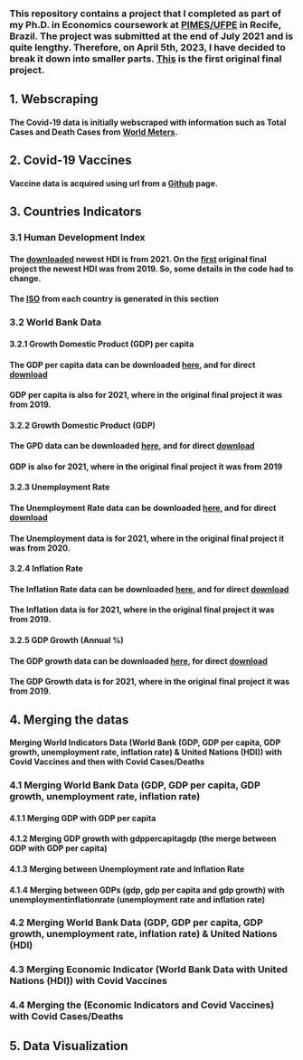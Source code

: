 ### This repository contains a project that I completed as part of my Ph.D. in Economics coursework at [PIMES/UFPE](https://sites.google.com/view/pimes/principal) in Recife, Brazil. The project was submitted at the end of July 2021 and is quite lengthy. Therefore, on April 5th, 2023, I have decided to break it down into smaller parts. [This](https://github.com/andreluizcoelho/Covid-19-Project/blob/main/covid19project_andreluizcoelho.ipynb) is the first original final project.

## 1. Webscraping 
#### The Covid-19 data is initially webscraped with information such as Total Cases and Death Cases from [World Meters](https://www.worldometers.info/coronavirus/). 


## 2. Covid-19 Vaccines
#### Vaccine data is acquired using url from a [Github](https://raw.githubusercontent.com/owid/covid-19-data/master/public/data/vaccinations/vaccinations.csv) page.

## 3. Countries Indicators 
### 3.1 Human Development Index
#### The [downloaded](https://hdr.undp.org/data-center/human-development-index#/indicies/HDI) newest HDI is from 2021. On the [first](https://github.com/andreluizcoelho/Covid-19-Project/blob/main/covid19project_andreluizcoelho.ipynb) original final project the newest HDI was from 2019. So, some details in the code had to change.
#### The [ISO](https://www.iso.org/standards.html) from each country is generated in this section
### 3.2 World Bank Data
#### 3.2.1 Growth Domestic Product (GDP) per capita
#### The GDP per capita data can be downloaded [here](https://data.worldbank.org/indicator/NY.GDP.PCAP.CD), and for direct [download](https://api.worldbank.org/v2/en/indicator/NY.GDP.PCAP.CD?downloadformat=excel)
#### GDP per capita is also for 2021, where in the original final project it was from 2019. 
#### 3.2.2 Growth Domestic Product (GDP) 
#### The GPD data can be downloaded [here](https://data.worldbank.org/indicator/NY.GDP.MKTP.CD), and for direct [download](https://api.worldbank.org/v2/en/indicator/NY.GDP.MKTP.CD?downloadformat=excel)
#### GDP is also for 2021, where in the original final project it was from 2019 
#### 3.2.3 Unemployment Rate 
#### The Unemployment Rate data can be downloaded [here](https://data.worldbank.org/indicator/SL.UEM.TOTL.ZS), and for direct [download](https://api.worldbank.org/v2/en/indicator/SL.UEM.TOTL.ZS?downloadformat=excel)
#### The Unemployment data is for 2021, where in the original final project it was from 2020.
#### 3.2.4 Inflation Rate 
#### The Inflation Rate data can be downloaded [here](https://data.worldbank.org/indicator/FP.CPI.TOTL.ZG), and for direct [download](https://api.worldbank.org/v2/en/indicator/FP.CPI.TOTL.ZG?downloadformat=excel)
#### The Inflation data is for 2021, where in the original final project it was from 2019.
#### 3.2.5 GDP Growth (Annual %) 
#### The GDP growth data can be downloaded [here](https://data.worldbank.org/indicator/NY.GDP.MKTP.KD.ZG), for direct [download](https://api.worldbank.org/v2/en/indicator/NY.GDP.MKTP.KD.ZG?downloadformat=excel)
#### The GDP Growth data is for 2021, where in the original final project it was from 2019.
## 4. Merging the datas
#### Merging World Indicators Data (World Bank (GDP, GDP per capita, GDP growth, unemployment rate, inflation rate) & United Nations (HDI)) with Covid Vaccines and then with Covid Cases/Deaths
### 4.1 Merging World Bank Data (GDP, GDP per capita, GDP growth, unemployment rate, inflation rate)
#### 4.1.1 Merging GDP with GDP per capita
#### 4.1.2 Merging GDP growth with gdppercapitagdp (the merge between GDP with GDP per capita)
#### 4.1.3 Merging between Unemployment rate and Inflation Rate
#### 4.1.4 Merging between GDPs (gdp, gdp per capita and gdp growth) with unemploymentinflationrate (unemployment rate and inflation rate)
### 4.2 Merging World Bank Data (GDP, GDP per capita, GDP growth, unemployment rate, inflation rate) & United Nations (HDI)
### 4.3 Merging Economic Indicator (World Bank Data with United Nations (HDI)) with Covid Vaccines
### 4.4 Merging the (Economic Indicators and Covid Vaccines) with Covid Cases/Deaths
## 5. Data Visualization
